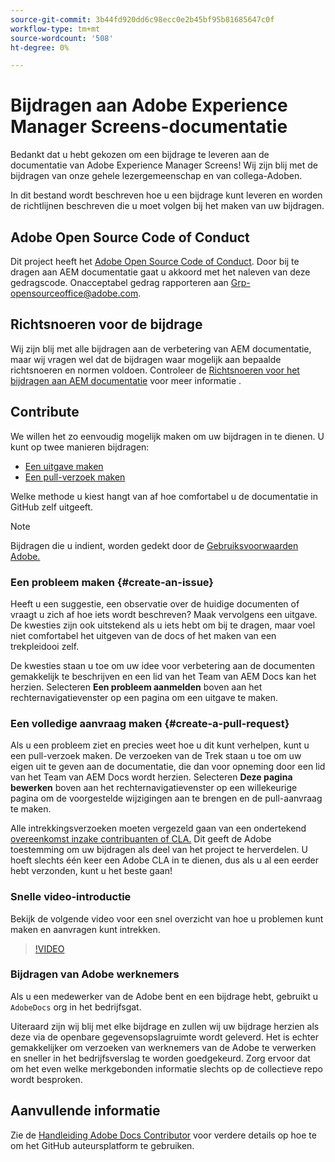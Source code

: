 ```yaml
---
source-git-commit: 3b44fd920dd6c98ecc0e2b45bf95b81685647c0f
workflow-type: tm+mt
source-wordcount: '508'
ht-degree: 0%

---
```

# Bijdragen aan Adobe Experience Manager Screens-documentatie

Bedankt dat u hebt gekozen om een bijdrage te leveren aan de documentatie van Adobe Experience Manager Screens! Wij zijn blij met de bijdragen van onze gehele lezergemeenschap en van collega-Adoben.

In dit bestand wordt beschreven hoe u een bijdrage kunt leveren en worden de richtlijnen beschreven die u moet volgen bij het maken van uw bijdragen.

## Adobe Open Source Code of Conduct

Dit project heeft het [Adobe Open Source Code of Conduct](code-of-conduct.md). Door bij te dragen aan AEM documentatie gaat u akkoord met het naleven van deze gedragscode. Onacceptabel gedrag rapporteren aan [Grp-opensourceoffice@adobe.com](mailto:Grp-opensourceoffice@adobe.com).

## Richtsnoeren voor de bijdrage

Wij zijn blij met alle bijdragen aan de verbetering van AEM documentatie, maar wij vragen wel dat de bijdragen waar mogelijk aan bepaalde richtsnoeren en normen voldoen. Controleer de [Richtsnoeren voor het bijdragen aan AEM documentatie](guidelines.md) voor meer informatie .

## Contribute

We willen het zo eenvoudig mogelijk maken om uw bijdragen in te dienen. U kunt op twee manieren bijdragen:

* [Een uitgave maken](#create-an-issue)
* [Een pull-verzoek maken](#create-a-pull-request)

Welke methode u kiest hangt van af hoe comfortabel u de documentatie in GitHub zelf uitgeeft.

>[!NOTE]
>
>Bijdragen die u indient, worden gedekt door de [Gebruiksvoorwaarden Adobe.](https://www.adobe.com/legal/terms.html)

### Een probleem maken {#create-an-issue}

Heeft u een suggestie, een observatie over de huidige documenten of vraagt u zich af hoe iets wordt beschreven? Maak vervolgens een uitgave. De kwesties zijn ook uitstekend als u iets hebt om bij te dragen, maar voel niet comfortabel het uitgeven van de docs of het maken van een trekpleidooi zelf.

De kwesties staan u toe om uw idee voor verbetering aan de documenten gemakkelijk te beschrijven en een lid van het Team van AEM Docs kan het herzien. Selecteren **Een probleem aanmelden** boven aan het rechternavigatievenster op een pagina om een uitgave te maken.

### Een volledige aanvraag maken {#create-a-pull-request}

Als u een probleem ziet en precies weet hoe u dit kunt verhelpen, kunt u een pull-verzoek maken. De verzoeken van de Trek staan u toe om uw eigen uit te geven aan de documentatie, die dan voor opneming door een lid van het Team van AEM Docs wordt herzien. Selecteren **Deze pagina bewerken** boven aan het rechternavigatievenster op een willekeurige pagina om de voorgestelde wijzigingen aan te brengen en de pull-aanvraag te maken.

Alle intrekkingsverzoeken moeten vergezeld gaan van een ondertekend [overeenkomst inzake contribuanten of CLA.](https://opensource.adobe.com/cla.html)  Dit geeft de Adobe toestemming om uw bijdragen als deel van het project te herverdelen. U hoeft slechts één keer een Adobe CLA in te dienen, dus als u al een eerder hebt verzonden, kunt u het beste gaan!

### Snelle video-introductie

Bekijk de volgende video voor een snel overzicht van hoe u problemen kunt maken en aanvragen kunt intrekken.

>[!VIDEO](https://video.tv.adobe.com/v/27069)

### Bijdragen van Adobe werknemers

Als u een medewerker van de Adobe bent en een bijdrage hebt, gebruikt u `AdobeDocs` org in het bedrijfsgat.

Uiteraard zijn wij blij met elke bijdrage en zullen wij uw bijdrage herzien als deze via de openbare gegevensopslagruimte wordt geleverd. Het is echter gemakkelijker om verzoeken van werknemers van de Adobe te verwerken en sneller in het bedrijfsverslag te worden goedgekeurd. Zorg ervoor dat om het even welke merkgebonden informatie slechts op de collectieve repo wordt besproken.

## Aanvullende informatie

Zie de [Handleiding Adobe Docs Contributor](https://docs.adobe.com/help/en/contributor/contributor-guide/introduction.html) voor verdere details op hoe te om het GitHub auteursplatform te gebruiken.
